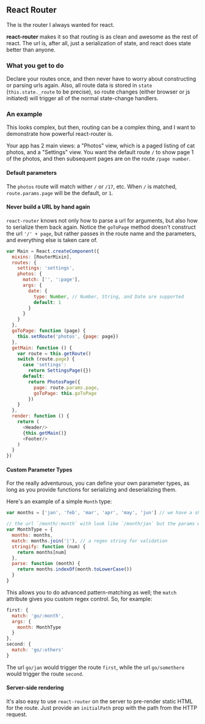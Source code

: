 ## React Router

The is the router I always wanted for react.

**react-router** makes it so that routing is as clean and awesome as the rest of react. The url is, after all, just a serialization of state, and react does state better than anyone.

### What you get to do

Declare your routes once, and then never have to worry about constructing or parsing urls again. Also, all route data is stored in `state` (`this.state._route` to be precise), so route changes (either browser or js initiated) will trigger all of the normal state-change handlers.

### An example

This looks complex, but then, routing can be a complex thing, and I want to demonstrate how powerful react-router is.

Your app has 2 main views: a "Photos" view, which is a paged listing of cat photos, and a "Settings" view. You want the default route `/` to show page 1 of the photos, and then subsequent pages are on the route `/page number`.

#### Default parameters
The `photos` route will match wither `/` or `/17`, etc. When `/` is matched, `route.params.page` will be the default, or `1`.

#### Never build a URL by hand again
`react-router` knows not only how to parse a url for arguments, but also how to serialize them back again. Notice the `goToPage` method doesn't construct the url `'/' + page`, but rather passes in the route name and the parameters, and everything else is taken care of.

```js
var Main = React.createComponent({
  mixins: [RouterMixin],
  routes: {
    settings: 'settings',
    photos: {
      match: ['', ':page'],
      args: {
        date: {
          type: Number, // Number, String, and Date are supported
          default: 1
        }
      }
    }
  },
  goToPage: function (page) {
    this.setRoute('photos', {page: page})
  },
  getMain: function () {
  	var route = this.getRoute()
    switch (route.page) {
      case 'settings':
      	return SettingsPage({})
      default:
        return PhotosPage({
          page: route.params.page,
          goToPage: this.goToPage
        })
    }
  },
  render: function () {
  	return (
      <Header/>
      {this.getMain()}
      <Footer/>
    )
  }
})
```

#### Custom Parameter Types
For the really adventurous, you can define your own parameter types, as long as you provide functions for serializing and deserializing them.

Here's an example of a simple `Month` type:

```js
var months = ['jan', 'feb', 'mar', 'apr', 'may', 'jun'] // we have a shorted year than most

// the url `/month/:month` with look like `/month/jan` but the params will look like `{month: 0}`
var MonthType = {
  months: months,
  match: months.join('|'), // a regex string for validation
  stringify: function (num) {
    return months[num]
  },
  parse: function (month) {
    return months.indexOf(month.toLowerCase())
  }
}
```

This allows you to do advanced pattern-matching as well; the `match` attribute gives you custom regex control. So, for example:

```js
first: {
  match: 'go/:month',
  args: {
    month: MonthType
  }
},
second: {
  match: 'go/:others'
}
```
The url `go/jan` would trigger the route `first`, while the url `go/somethere` would trigger the route `second`.

#### Server-side rendering

It's also easy to use `react-router` on the server to pre-render static HTML for the route. Just provide an `initialPath` prop with the path from the HTTP request.
